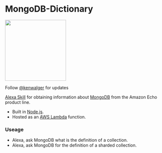 # MongoDB-Dictionary  

<img src="https://webassets.mongodb.com/_com_assets/cms/mongodb-logo-rgb-j6w271g1xn.jpg" width="200">

Follow [@kenwalger](https://www.twitter.com/kenwalger) for updates

[Alexa Skill](https://developer.amazon.com/alexa-skills-kit) for obtaining information about
 [MongoDB](http://www.mongodb.com) from the Amazon Echo product line.

- Built in [Node.js](http://www.nodejs.org).
- Hosted as an [AWS Lambda](https://aws.amazon.com/lambda/?sc_channel=PS&sc_campaign=acquisition_US&sc_publisher=google&sc_medium=lambda_b&sc_content=lambda_e&sc_detail=aws%20lambda&sc_category=lambda&sc_segment=186623768554&sc_matchtype=e&sc_country=US&s_kwcid=AL!4422!3!186623768554!e!!g!!aws%20lambda&ef_id=WGwnJAAAAOAPPo2m:20170415224354:s) function.

### Useage

- Alexa, ask MongoDB what is the definition of a collection.
- Alexa, ask MongoDB for the definition of a sharded collection.



